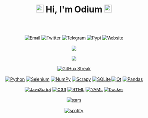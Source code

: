 <h1 align="center" size="200">
  <a href="#Gif"><img src="https://raw.githubusercontent.com/Tarikul-Islam-Anik/Animated-Fluent-Emojis/master/Emojis/Travel%20and%20places/Milky%20Way.png" width="25px"></a>
  Hi, I'm Odium
  <a href="#Gif"><img src="https://raw.githubusercontent.com/Tarikul-Islam-Anik/Animated-Fluent-Emojis/master/Emojis/Travel%20and%20places/Milky%20Way.png" width="25px"></a>
</h1><br><br>
<p align="center">
  <a href='mailto:odium@disroot.org' target="_blank"><img alt='Email' src='https://img.shields.io/badge/Email-100000?style=flat&logo=gmail&logoColor=FF0000&labelColor=black&color=black'/></a>
  <a href='https://x.com/vauthbot' target="_blank"><img alt='Twitter' src='https://img.shields.io/badge/Twitter-100000?style=flat&logo=Twitter&logoColor=FF0000&labelColor=black&color=black'/></a>
  <a href='https://t.me/feelded' target="_blank"><img alt='Telegram' src='https://img.shields.io/badge/Telegram-100000?style=flat&logo=Telegram&logoColor=FF0000&labelColor=black&color=black'/></a>
  <a href='https://pypi.org/user/ivuxy/' target="_blank"><img alt='Pypi' src='https://img.shields.io/badge/Pypi-100000?style=flat&logo=Pypi&logoColor=FF0000&labelColor=black&color=black'/></a>
  <a href='https://hueco.link/' target="_blank"><img alt='Website' src='https://img.shields.io/badge/Website-100000?style=flat&logo=framer&logoColor=FF0000&labelColor=black&color=black'/></a><br><br>
  <a href="#GithubStat"><img src="https://github-stats-alpha.vercel.app/api?username=vauth&cc=000&tc=fff&ic=FF0000&bc=000" align="center"><br><br></a>
  <a href="#ViewsStat"><img src="https://hits.seeyoufarm.com/api/count/incr/badge.svg?url=https%3A%2F%2Fgithub.com%2Fvauth&count_bg=%23000000&title_bg=%23FF0000&icon=&icon_color=%23E7E7E7&title=Profile+Views&edge_flat=false"/></a><br><br>
  <a href="#StreakStat"><img src="https://streak-stats.demolab.com?user=vauth&mode=wee&theme=youtube-dark&border_radius=6.3" alt="GitHub Streak" /></a><br><br>
  <a href='https://python.org' target="_blank"><img alt='Python' src='https://img.shields.io/badge/Python-100000?style=flat&logo=python&logoColor=FF0000&labelColor=black&color=black'/></a>
  <a href='https://selenium.dev' target="_blank"><img alt='Selenium' src='https://img.shields.io/badge/Selenium-100000?style=flat&logo=selenium&logoColor=FF0000&labelColor=black&color=black'/></a>
  <a href='https://numpy.org' target="_blank"><img alt='NumPy' src='https://img.shields.io/badge/NumPy-100000?style=flat&logo=numpy&logoColor=FF0000&labelColor=black&color=black'/></a>
  <a href='https://scrapy.org' target="_blank"><img alt='Scrapy' src='https://img.shields.io/badge/Scrapy-100000?style=flat&logo=scrapy&logoColor=FF0000&labelColor=black&color=black'/></a>
  <a href='https://sqlite.org' target="_blank"><img alt='SQLite' src='https://img.shields.io/badge/SQLite-100000?style=flat&logo=SQLite&logoColor=FF0000&labelColor=black&color=black'/></a>
  <a href='https://qt.io' target="_blank"><img alt='Qt' src='https://img.shields.io/badge/Qt-100000?style=flat&logo=qt&logoColor=FF0000&labelColor=black&color=black'/></a>
  <a href='https://pandas.pydata.org' target="_blank"><img alt='Pandas' src='https://img.shields.io/badge/Pandas-100000?style=flat&logo=pandas&logoColor=FF0000&labelColor=black&color=black'/></a><br><br>
  <a href='https://javascript.com' target="_blank"><img alt='JavaScript' src='https://img.shields.io/badge/JavaScript-100000?style=flat&logo=javascript&logoColor=FF8000&labelColor=black&color=black'/></a>
  <a href='https://en.wikipedia.org/wiki/CSS' target="_blank"><img alt='CSS' src='https://img.shields.io/badge/CSS-100000?style=flat&logo=css3&logoColor=FF8000&labelColor=black&color=black'/></a>
  <a href='https://en.wikipedia.org/wiki/HTML' target="_blank"><img alt='HTML' src='https://img.shields.io/badge/HTML-100000?style=flat&logo=html5&logoColor=FF8000&labelColor=black&color=black'/></a>
  <a href='https://yaml.org' target="_blank"><img alt='YAML' src='https://img.shields.io/badge/YAML-100000?style=flat&logo=yaml&logoColor=FF8000&labelColor=black&color=black'/></a>
  <a href='https://docker.com' target="_blank"><img alt='Docker' src='https://img.shields.io/badge/Docker-100000?style=flat&logo=docker&logoColor=FF8000&labelColor=black&color=black'/></a><br><br>
  <a href="#StarStat"><img src="https://starchart.cc/vauth/node.svg?variant=adaptive" alt="stars" /></a><br><br>
  <a href="https://spotify-github-profile.vercel.app/api/view?uid=sq3oo7vflwv2uk1nxqrbjfzk3&redirect=true"><img src="https://spotify-github-profile.vercel.app/api/view?uid=sq3oo7vflwv2uk1nxqrbjfzk3&cover_image=false&theme=compact&show_offline=false&background_color=black&&interchange=false" alt="spotify" /></a>
</p>
